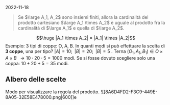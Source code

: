 2022-11-18

> Se $\large A_1, A_2$ sono insiemi finiti, allora la cardinalità del prodotto cartesiano $\large A_1 \times A_2$ è uguale al prodotto fra la cardinalità di $\large A_1$ e quella di $\large A_2$. 

$$\huge |A_1 \times A_2| = |A_1| \times |A_2|$$
Esempio: 
3 tipi di coppe: O, A, B. In quanti modi si può effettuare la scelta di **3 coppe**, una per tipo? 
$|A|=10; \;\; |B|=20; \;\; |B| = 5$ .
Terna $(O_1, A_1, B_1) \in O \times A \times B \; \; \to 10 \cdot 20 \cdot 5 = 1000$ modi. 
Se si fosse dovuto scegliere solo una coppa: $10 + 20 + 5 = 35$ modi. 


## Albero delle scelte 
Modo per visualizzare la regola del prodotto.
![[8A6D4FD2-F3C9-449E-8A05-32E58E478000.png|600]]e


